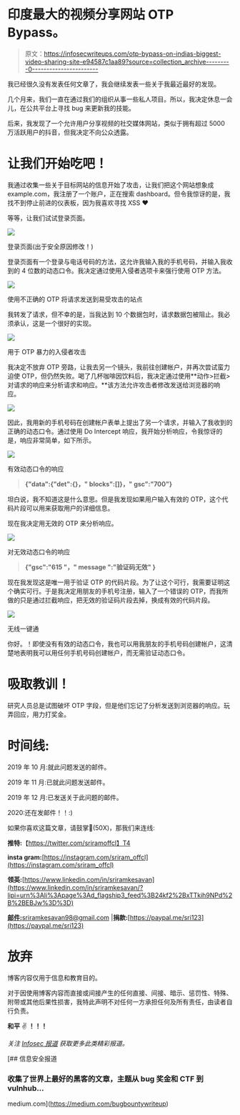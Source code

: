# 印度最大的视频分享网站 OTP Bypass。

> 原文：<https://infosecwriteups.com/otp-bypass-on-indias-biggest-video-sharing-site-e94587c1aa89?source=collection_archive---------0----------------------->

我已经很久没有发表任何文章了，我会继续发表一些关于我最近最好的发现。

几个月来，我们一直在通过我们的组织从事一些私人项目。所以，我决定休息一会儿，在公共平台上寻找 bug 来更新我的技能。

后来，我发现了一个允许用户分享视频的社交媒体网站，类似于拥有超过 5000 万活跃用户的抖音，但我决定不向公众透露。

# 让我们开始吃吧！

我通过收集一些关于目标网站的信息开始了攻击，让我们把这个网站想象成 example.com，我注册了一个账户，正在搜索 dashboard。但令我惊讶的是，我找不到停止前进的仪表板，因为我喜欢寻找 XSS ❤

等等，让我们试试登录页面。

![](img/3a255814c68fbaa12fa601c857379af4.png)

登录页面(出于安全原因修改！)

登录页面有一个登录与电话号码的方法，这允许我输入我的手机号码，并输入我收到的 4 位数的动态口令。我决定通过使用入侵者选项卡来强行使用 OTP 方法。

![](img/116f8df39a8394e680ea0b0d17d893b3.png)

使用不正确的 OTP 将请求发送到易受攻击的站点

我转发了请求，但不幸的是，当我达到 10 个数据包时，请求数据包被阻止。我必须承认，这是一个很好的实现。

![](img/11474e4123e57d6b02c849e934714698.png)

用于 OTP 暴力的入侵者攻击

我决定不放弃 OTP 旁路，让我去另一个镜头，我前往创建帐户，并再次尝试蛮力迫使 OTP，但仍然失败。喝了几杯咖啡因饮料后，我决定通过使用**动作>拦截>对请求的响应来分析请求和响应。**该方法允许攻击者修改发送给浏览器的响应。

![](img/dc1c1c15a71c16618721dfc90d3c6817.png)

因此，我用新的手机号码在创建帐户表单上提出了另一个请求，并输入了我收到的正确的动态口令。通过使用 Do Intercept 响应，我开始分析响应，令我惊讶的是，响应非常简单，如下所示。

![](img/6ee306f74c4b41de71762a5822162505.png)

有效动态口令的响应

> **{"data":{"det":{}，" blocks":[]}，" gsc":"700"}**

坦白说，我不知道这是什么意思。但是我发现如果用户输入有效的 OTP，这个代码片段可以用来获取用户的详细信息。

现在我决定用无效的 OTP 来分析响应。

![](img/91e4fc9c2c95ed61f90b2890e4eddb91.png)

对无效动态口令的响应

> **{"gsc":"615 "，" message ":"验证码无效" }**

现在我发现这是唯一用于验证 OTP 的代码片段。为了让这个可行，我需要证明这个确实可行。于是我决定用朋友的手机号注册，输入了一个错误的 OTP，而我所做的只是通过拦截响应，把无效的验证码片段去掉，换成有效的代码片段。

![](img/c965b4b747ce445a8d37fa2857c1842e.png)

无线一键通

你好。！即使没有有效的动态口令，我也可以用我朋友的手机号码创建帐户，这清楚地表明我可以用任何手机号码创建帐户，而无需验证动态口令。

# 吸取教训！

研究人员总是试图破坏 OTP 字段，但是他们忘记了分析发送到浏览器的响应。玩弄回应，用力打奖金。

# 时间线:

2019 年 10 月:就此问题发送的邮件。

2019 年 11 月:已就此问题发送邮件。

2019 年 12 月:已发送关于此问题的邮件。

2020:还在发邮件！！:)

如果你喜欢这篇文章，请鼓掌👏(50X)，那我们来连线:

**推特:**【https://twitter.com/sriramoffcl】T4

**insta gram:**[https://instagram.com/sriram_offcl](https://instagram.com/sriram_offcl)

**领英:**[https://www.linkedin.com/in/sriramkesavan](https://www.linkedin.com/in/sriramkesavan/?lipi=urn%3Ali%3Apage%3Ad_flagship3_feed%3B24kf2%2BxTTkih9NPd%2B%2BEBJw%3D%3D)

[**邮件:**](paypal.me/sri123)sriramkesavan98@gmail.com |**捐款:**[https://paypal.me/sri123](https://paypal.me/sri123)

# 放弃

博客内容仅用于信息和教育目的。

对于因使用博客内容而直接或间接产生的任何直接、间接、暗示、惩罚性、特殊、附带或其他后果性损害，我特此声明不对任何一方承担任何及所有责任，由读者自行负责。

**和平** ✌️ **！！！**

*关注* [*Infosec 报道*](https://medium.com/bugbountywriteup) *获取更多此类精彩报道。*

[](https://medium.com/bugbountywriteup) [## 信息安全报道

### 收集了世界上最好的黑客的文章，主题从 bug 奖金和 CTF 到 vulnhub…

medium.com](https://medium.com/bugbountywriteup)
